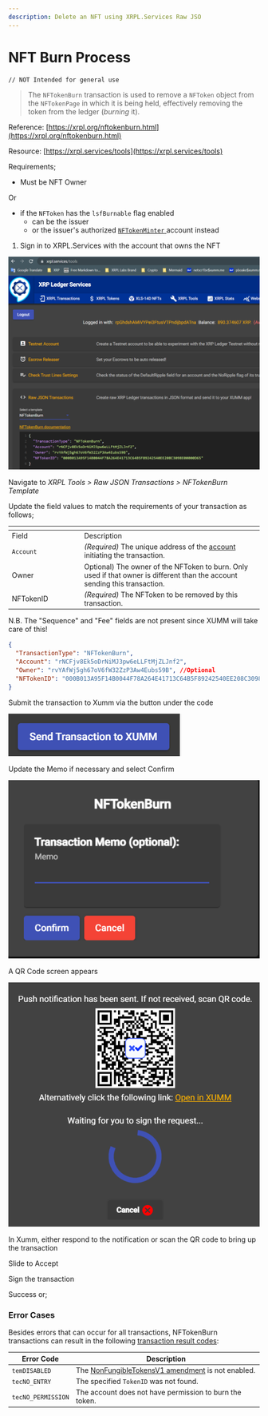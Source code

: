 ```yaml
---
description: Delete an NFT using XRPL.Services Raw JSO
---
```


# NFT Burn Process

```
// NOT Intended for general use 

```

> The `NFTokenBurn` transaction is used to remove a `NFToken` object from the `NFTokenPage` in which it is being held, effectively removing the token from the ledger (_burning_ it).



Reference: [https://xrpl.org/nftokenburn.html](https://xrpl.org/nftokenburn.html)

Resource: [https://xrpl.services/tools](https://xrpl.services/tools)

Requirements;

* Must be NFT Owner

Or

* if the `NFToken` has the `lsfBurnable` flag enabled
  * can be the issuer
  * or the issuer's authorized [`NFTokenMinter` ](https://xrpl.org/nftoken-authorized-minting.html)account instead

1. Sign in to XRPL.Services with the account that owns the NFT

![](<../../.gitbook/assets/image (1).png>)

Navigate to _XRPL Tools > Raw JSON Transactions > NFTokenBurn Template_

Update the field values to match the requirements of your transaction as follows;

<table data-header-hidden><thead><tr><th width="131"></th><th></th></tr></thead><tbody><tr><td>Field</td><td>Description</td></tr><tr><td><code>Account</code></td><td><em>(Required)</em> The unique address of the <a href="https://xrpl.org/accounts.html">account</a> initiating the transaction.</td></tr><tr><td>Owner</td><td>Optional) The owner of the NFToken to burn. Only used if that owner is different than the account sending this transaction.</td></tr><tr><td>NFTokenID</td><td><em>(Required)</em> The NFToken to be removed by this transaction.</td></tr></tbody></table>

N.B. The "Sequence" and "Fee" fields are not present since XUMM will take care of this!

```json
{
  "TransactionType": "NFTokenBurn",
  "Account": "rNCFjv8Ek5oDrNiMJ3pw6eLLFtMjZLJnf2",
  "Owner": "rvYAfWj5gh67oV6fW32ZzP3Aw4Eubs59B", //Optional
  "NFTokenID": "000B013A95F14B0044F78A264E41713C64B5F89242540EE208C3098E00000D65"
}
```

Submit the transaction to Xumm via the button under the code

![](<../../.gitbook/assets/image (6).png>)

Update the Memo if necessary and select Confirm

![](<../../.gitbook/assets/image (8).png>)

A QR Code screen appears

![](<../../.gitbook/assets/image (3).png>)

In Xumm, either respond to the notification or scan the QR code to bring up the transaction&#x20;

Slide to Accept

Sign the transaction

Success or;

### Error Cases <a href="#error-cases" id="error-cases"></a>

Besides errors that can occur for all transactions, NFTokenBurn transactions can result in the following [transaction result codes](https://xrpl.org/transaction-results.html):

| Error Code         | Description                                                                                                     |
| ------------------ | --------------------------------------------------------------------------------------------------------------- |
| `temDISABLED`      | The [NonFungibleTokensV1 amendment](https://xrpl.org/known-amendments.html#nonfungibletokensv1) is not enabled. |
| `tecNO_ENTRY`      | The specified `TokenID` was not found.                                                                          |
| `tecNO_PERMISSION` | The account does not have permission to burn the token.                                                         |
